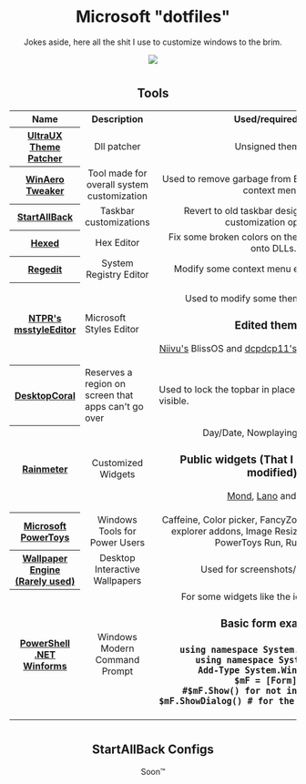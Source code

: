 <div align="center">
  <h1>Microsoft "dotfiles"</h1>
<p>Jokes aside, here all the shit I use to customize windows to the brim.</p>

<img align="center" src="https://user-images.githubusercontent.com/17398632/215917149-15d732ed-3c40-4213-b767-c0366f25f978.png">

 <h1></h1>
  
<h2 align="center"> Tools </h2>
<table align="center">
  <tr>
    <th>Name</th>
    <th>Description</th>
    <th>Used/required for</th>
  </tr>
  <tr>
    <th><a href="https://mhoefs.eu/software_uxtheme.php?ref=syssel&lang=en">UltraUX Theme Patcher</a></th>
    <td align="center">Dll patcher</td>
    <td align="center">Unsigned themes.</td>
  </tr>
  <tr>
    <th><a href="https://winaero.com/downloads/winaerotweaker.zip">WinAero Tweaker</a></th>
    <td align="center">Tool made for overall system customization</td>
    <td align="center">Used to remove garbage from Explorer and desktop context menu.</td>
  </tr>
  <tr>
    <th><a href="https://www.startallback.com/">StartAllBack</a></th>
    <td align="center">Taskbar customizations</td>
    <td align="center">Revert to old taskbar design and get extra customization options.</td>
  </tr>
  <tr>
    <th><a href="https://hexed.it/">Hexed</a></th>
    <td align="center">Hex Editor</td>
    <td align="center">Fix some broken colors on the UI that are backed onto DLLs.</td>
  </tr>
  <tr>
    <th><a href="#">Regedit</a></th>
    <td align="center">System Registry Editor</td>
    <td align="center">Modify some context menu entries and colors.</td>
  </tr>
  <tr>
    <th><a href="https://github.com/nptr/msstyleEditor">NTPR's msstyleEditor</a></th>
    <td>Microsoft Styles Editor</td>
    <td>
      <p  align="center">Used to modify some themes to my liking</p>
      <h3 align="center">Edited themes:</h3>
      <p align="center">
        <a href="https://www.deviantart.com/niivu">Niivu's</a> BlissOS and <a href="https://www.deviantart.com/dpcdpc11/gallery">dcpdcp11's</a> Simplify/Maverick11
      </p>
    </td>
  </tr>
  <tr>
    <th><a href="https://www.donationcoder.com/software/mouser/other-windows-apps/desktopcoral">DesktopCoral</a></th>
    <td>Reserves a region on screen that apps can't go over</td>
    <td>Used to lock the topbar in place to keep always visible.</td>
  </tr>
  <tr>
    <th><a href="https://www.rainmeter.net/">Rainmeter</a></th>
    <td align="center">Customized Widgets</td>
    <td align="center">
      Day/Date, Nowplaying, Visualizer
      <h3 align="center">Public widgets (That I used stock or modified):</h3>
      <p align="center">
        <a href="https://visualskins.com/skin/mond">Mond</a>, <a href="https://visualskins.com/skin/lano">Lano</a> and <a href="https://www.deviantart.com/reb70/art/NORD-Music-Player-838393199">Nord</a>
      </p>
      </ul>
    </td>
  </tr>
  <tr>
    <th><a href="">Microsoft PowerToys</a></th>
    <td align="center">Windows Tools for Power Users</td>
    <td align="center">Caffeine, Color picker, FancyZones, Locksmith, SVG explorer addons, Image Resizer, PowerRename, PowerToys Run, Ruler, OCR</td>
  </tr>
  <tr>
    <th><a href="https://store.steampowered.com/app/431960/Wallpaper_Engine/">Wallpaper Engine (Rarely used)</a></th>
    <td align="center">Desktop Interactive Wallpapers</td>
    <td align="center">Used for screenshots/photos only</td>
  </tr>
  <tr>
    <th><a href="https://github.com/PowerShell/Powershell">PowerShell</a> <a href="https://dotnet.microsoft.com/en-us/download/dotnet/7.0">.NET Winforms</a></th>
    <td align="center">Windows Modern Command Prompt</td>
    <td align="center">
      For some widgets like the icons on the side
      <h3 align="center">Basic form example:<h3>
        <pre align="center">
using namespace System.Windows.Forms
using namespace System.Drawing
Add-Type System.Windows.Forms
$mF = [Form]@{}
#$mF.Show() for not interative ones
$mF.ShowDialog() # for the interactive ones </pre>
    </td>
  </tr>
</table>
<h1></h1>
<h2 align="center">StartAllBack Configs</h2>
<p align="center">Soon™</p>
